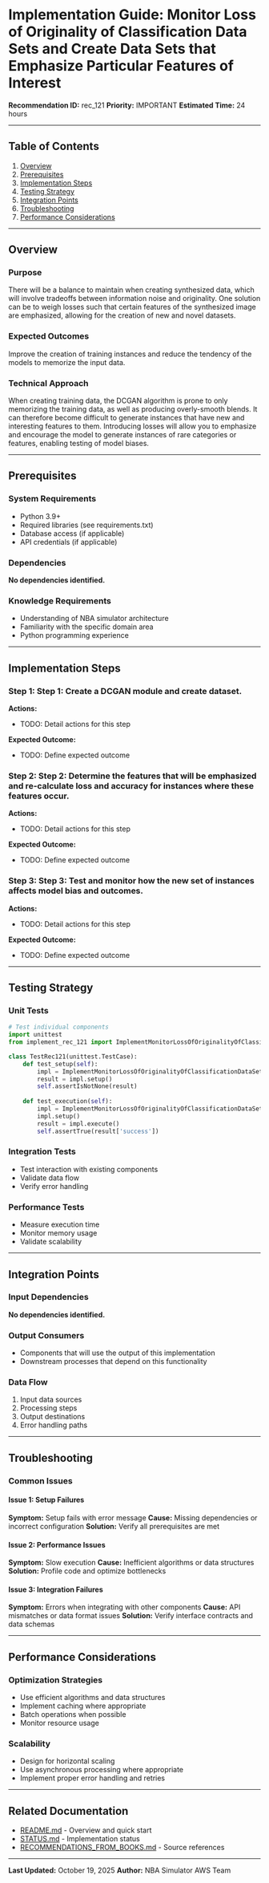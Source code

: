 # Implementation Guide: Monitor Loss of Originality of Classification Data Sets and Create Data Sets that Emphasize Particular Features of Interest

**Recommendation ID:** rec_121
**Priority:** IMPORTANT
**Estimated Time:** 24 hours

---

## Table of Contents

1. [Overview](#overview)
2. [Prerequisites](#prerequisites)
3. [Implementation Steps](#implementation-steps)
4. [Testing Strategy](#testing-strategy)
5. [Integration Points](#integration-points)
6. [Troubleshooting](#troubleshooting)
7. [Performance Considerations](#performance-considerations)

---

## Overview

### Purpose

There will be a balance to maintain when creating synthesized data, which will involve tradeoffs between information noise and originality. One solution can be to weigh losses such that certain features of the synthesized image are emphasized, allowing for the creation of new and novel datasets.

### Expected Outcomes

Improve the creation of training instances and reduce the tendency of the models to memorize the input data.

### Technical Approach

When creating training data, the DCGAN algorithm is prone to only memorizing the training data, as well as producing overly-smooth blends. It can therefore become difficult to generate instances that have new and interesting features to them. Introducing losses will allow you to emphasize and encourage the model to generate instances of rare categories or features, enabling testing of model biases.

---

## Prerequisites

### System Requirements

- Python 3.9+
- Required libraries (see requirements.txt)
- Database access (if applicable)
- API credentials (if applicable)

### Dependencies

**No dependencies identified.**

### Knowledge Requirements

- Understanding of NBA simulator architecture
- Familiarity with the specific domain area
- Python programming experience

---

## Implementation Steps

### Step 1: Step 1: Create a DCGAN module and create dataset.

**Actions:**
- TODO: Detail actions for this step

**Expected Outcome:**
- TODO: Define expected outcome

### Step 2: Step 2: Determine the features that will be emphasized and re-calculate loss and accuracy for instances where these features occur.

**Actions:**
- TODO: Detail actions for this step

**Expected Outcome:**
- TODO: Define expected outcome

### Step 3: Step 3: Test and monitor how the new set of instances affects model bias and outcomes.

**Actions:**
- TODO: Detail actions for this step

**Expected Outcome:**
- TODO: Define expected outcome



---

## Testing Strategy

### Unit Tests

```python
# Test individual components
import unittest
from implement_rec_121 import ImplementMonitorLossOfOriginalityOfClassificationDataSetsAndCreateDataSetsThatEmphasizeParticularFeaturesOfInterest

class TestRec121(unittest.TestCase):
    def test_setup(self):
        impl = ImplementMonitorLossOfOriginalityOfClassificationDataSetsAndCreateDataSetsThatEmphasizeParticularFeaturesOfInterest()
        result = impl.setup()
        self.assertIsNotNone(result)
    
    def test_execution(self):
        impl = ImplementMonitorLossOfOriginalityOfClassificationDataSetsAndCreateDataSetsThatEmphasizeParticularFeaturesOfInterest()
        impl.setup()
        result = impl.execute()
        self.assertTrue(result['success'])
```

### Integration Tests

- Test interaction with existing components
- Validate data flow
- Verify error handling

### Performance Tests

- Measure execution time
- Monitor memory usage
- Validate scalability

---

## Integration Points

### Input Dependencies

**No dependencies identified.**

### Output Consumers

- Components that will use the output of this implementation
- Downstream processes that depend on this functionality

### Data Flow

1. Input data sources
2. Processing steps
3. Output destinations
4. Error handling paths

---

## Troubleshooting

### Common Issues

#### Issue 1: Setup Failures

**Symptom:** Setup fails with error message
**Cause:** Missing dependencies or incorrect configuration
**Solution:** Verify all prerequisites are met

#### Issue 2: Performance Issues

**Symptom:** Slow execution
**Cause:** Inefficient algorithms or data structures
**Solution:** Profile code and optimize bottlenecks

#### Issue 3: Integration Failures

**Symptom:** Errors when integrating with other components
**Cause:** API mismatches or data format issues
**Solution:** Verify interface contracts and data schemas

---

## Performance Considerations

### Optimization Strategies

- Use efficient algorithms and data structures
- Implement caching where appropriate
- Batch operations when possible
- Monitor resource usage

### Scalability

- Design for horizontal scaling
- Use asynchronous processing where appropriate
- Implement proper error handling and retries

---

## Related Documentation

- [README.md](README.md) - Overview and quick start
- [STATUS.md](STATUS.md) - Implementation status
- [RECOMMENDATIONS_FROM_BOOKS.md](RECOMMENDATIONS_FROM_BOOKS.md) - Source references

---

**Last Updated:** October 19, 2025
**Author:** NBA Simulator AWS Team
